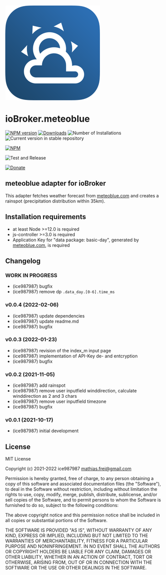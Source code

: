 ![Logo](admin/meteoblue.png)
# ioBroker.meteoblue

[![NPM version](https://img.shields.io/npm/v/iobroker.meteoblue.svg)](https://www.npmjs.com/package/iobroker.meteoblue)
[![Downloads](https://img.shields.io/npm/dm/iobroker.meteoblue.svg)](https://www.npmjs.com/package/iobroker.meteoblue)
![Number of Installations](https://iobroker.live/badges/meteoblue-installed.svg)
![Current version in stable repository](https://img.shields.io/badge/stable-not%20published-%23264777)
<!-- ![Current version in stable repository](https://iobroker.live/badges/meteoblue-stable.svg) -->
<!-- [![Dependency Status](https://img.shields.io/david/ice987987/iobroker.meteoblue.svg)](https://david-dm.org/ice987987/iobroker.meteoblue) -->

[![NPM](https://nodei.co/npm/iobroker.meteoblue.png?downloads=true)](https://nodei.co/npm/iobroker.meteoblue/)

![Test and Release](https://github.com/ice987987/ioBroker.meteoblue/workflows/Test%20and%20Release/badge.svg)

[![Donate](https://img.shields.io/badge/donate-paypal-blue?style=flat)](https://paypal.me/ice987987)

## meteoblue adapter for ioBroker

This adapter fetches weather forecast from [meteoblue.com](http://www.meteoblue.com) and creates a rainspot (precipitation distribution within 35km).

## Installation requirements

* at least Node >=12.0 is required
* js-controller >=3.0 is required
* Application Key for "data package: basic-day", generated by [meteoblue.com](https://content.meteoblue.com/en/access-options/meteoblue-weather-api/non-commercial-use), is required

## Changelog

<!-- ### **WORK IN PROGRESS** -->

### **WORK IN PROGRESS**
- (ice987987) bugfix
- (ice987987) remove dp `.data_day.[0-6].time_ms`

### v0.0.4 (2022-02-06)
- (ice987987) update dependencies
- (ice987987) update readme.md
- (ice987987) bugfix

### v0.0.3 (2022-01-23)
- (ice987987) revision of the index_m input page
- (ice987987) implementation of API-Key de- and entcryption
- (ice987987) bugfix

### v0.0.2 (2021-11-05)
- (ice987987) add rainspot
- (ice987987) remove user inputfield winddirection, calculate winddirection as 2 and 3 chars
- (ice987987) remove user inputfield timezone
- (ice987987) bugfix

### v0.0.1 (2021-10-17)
- (ice987987) initial development

## License
MIT License

Copyright (c) 2021-2022 ice987987 <mathias.frei@gmail.com>

Permission is hereby granted, free of charge, to any person obtaining a copy
of this software and associated documentation files (the "Software"), to deal
in the Software without restriction, including without limitation the rights
to use, copy, modify, merge, publish, distribute, sublicense, and/or sell
copies of the Software, and to permit persons to whom the Software is
furnished to do so, subject to the following conditions:

The above copyright notice and this permission notice shall be included in all
copies or substantial portions of the Software.

THE SOFTWARE IS PROVIDED "AS IS", WITHOUT WARRANTY OF ANY KIND, EXPRESS OR
IMPLIED, INCLUDING BUT NOT LIMITED TO THE WARRANTIES OF MERCHANTABILITY,
FITNESS FOR A PARTICULAR PURPOSE AND NONINFRINGEMENT. IN NO EVENT SHALL THE
AUTHORS OR COPYRIGHT HOLDERS BE LIABLE FOR ANY CLAIM, DAMAGES OR OTHER
LIABILITY, WHETHER IN AN ACTION OF CONTRACT, TORT OR OTHERWISE, ARISING FROM,
OUT OF OR IN CONNECTION WITH THE SOFTWARE OR THE USE OR OTHER DEALINGS IN THE
SOFTWARE.
